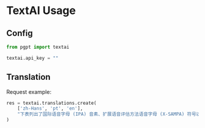 # TextAI Usage

## Config

```python
from pgpt import textai

textai.api_key = ""
```

## Translation
Request example:
```python
res = textai.translations.create(
    ['zh-Hans', 'pt', 'en'],
    "下表列出了国际语音字母 (IPA) 音素、扩展语音评估方法语音字母 (X-SAMPA) 符号以及亚马逊 Polly 支持的巴西葡萄牙语语音的相应变量。"
)
```